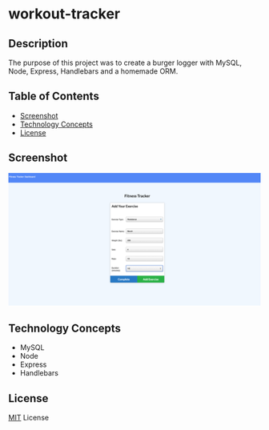 # workout-tracker

## Description

The purpose of this project was to create a burger logger with MySQL, Node, Express, Handlebars and a homemade ORM.

## Table of Contents
- [Screenshot](#Screenshot)
- [Technology Concepts](#Technology-Concepts)
- [License](#License)

## Screenshot

![screenshot](./public/assets/image1.png)

## Technology Concepts

* MySQL
* Node
* Express
* Handlebars


## License
[MIT](https://choosealicense.com/licenses/mit/#) License